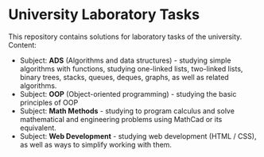 # University Laboratory Tasks

This repository contains solutions for laboratory tasks of the university. Content:

- Subject: **ADS** (Algorithms and data structures) - studying simple algorithms with functions, studying one-linked lists, two-linked lists, binary trees, stacks, queues, deques, graphs, as well as related algorithms.
- Subject: **OOP** (Object-oriented programming) - studying the basic principles of OOP
- Subject: **Math Methods** - studying to program calculus and solve mathematical and engineering problems using MathCad or its equivalent.
- Subject: **Web Development** - studying web development (HTML / CSS), as well as ways to simplify working with them.
